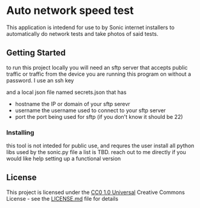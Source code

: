# Auto network speed test

This application is intedend for use to by Sonic internet installers to automatically do network tests and take photos of said tests.


## Getting Started
to run this project locally you will need an sftp server that accepts public traffic or traffic from the device you are running this program on without a password. I use an ssh key

and a local json file named secrets.json that has
- hostname the IP or domain of your sftp serevr
- username the username used to connect to your sftp server
- port the port being used for sftp (if you don't know it should be 22)

### Installing

this tool is not inteded for public use, and requres the user install all python libs used by the sonic.py file a list is TBD. reach out to me directly if you would like help setting up a functional version


## License

This project is licensed under the [CC0 1.0 Universal](LICENSE.md)
Creative Commons License - see the [LICENSE.md](LICENSE.md) file for
details
